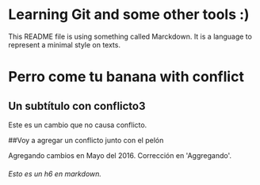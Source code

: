 Learning Git and some other tools :)
====================================

This README file is using something called Marckdown. It is a language to represent a minimal style on texts.

# Perro come tu banana with conflict

## Un subtítulo con conflicto3

Este es un cambio que no causa conflicto.

##Voy a agregar un conflicto junto con el pelón

Agregando cambios en Mayo del 2016. Corrección en 'Aggregando'.

###### Esto es un h6 en markdown.
